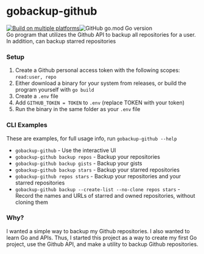 # gobackup-github  
[![Build on multiple platforms](https://github.com/slashtechno/gobackup-github/actions/workflows/go-build.yml/badge.svg)](https://github.com/slashtechno/gobackup-github/actions/workflows/go-build.yml)![GitHub go.mod Go version](https://img.shields.io/github/go-mod/go-version/slashtechno/gobackup-github)  
Go program that utilizes the Github API to backup all repositories for a user. In addition, can backup starred repositories  

### Setup  
1. Create a Github personal access token with the following scopes:  `read:user, repo`  
2. Either download a binary for your system from releases, or build the program yourself with `go build`   
3. Create a `.env` file  
4. Add `GITHUB_TOKEN = TOKEN` to `.env` (replace TOKEN with your token)  
5. Run the binary in the same folder as your `.env` file  

### CLI Examples  
These are examples, for full usage info, run `gobackup-github --help`  
* `gobackup-github` - Use the interactive UI 
* `gobackup-github backup repos` - Backup your repositories 
* `gobackup-github backup gists` - Backup your gists 
* `gobackup-github backup stars` - Backup your starred repositories 
* `gobackup-github repos stars` - Backup your repositories and your starred repositories  
* `gobackup-github backup --create-list --no-clone repos stars` - Record the names and URLs of starred and owned repositories, without cloning them  

### Why?  
I wanted a simple way to backup my Github repositories. I also wanted to learn Go and APIs. Thus, I started this project as a way to create my first Go project, use the Github API, and make a utility to backup Github repositories.  
